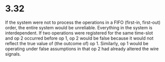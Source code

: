 # 3.32

If the system were not to process the operations in a FIFO (first-in, first-out) order, the entire system would be unreliable. Everything in the system is interdependent. If two operations were registered for the same time-slot and op 2 occurred before op 1, op 2 would be false because it would not reflect the true value of (the outcome of) op 1. Similarly, op 1 would be operating under false assumptions in that op 2 had already altered the wire signals.
